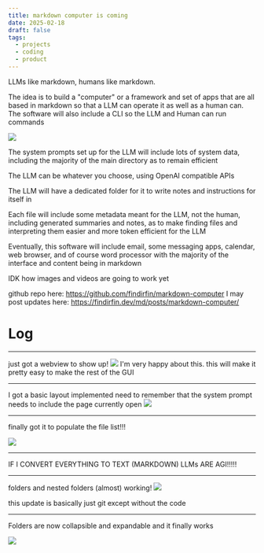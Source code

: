 ```yaml
---
title: markdown computer is coming
date: 2025-02-18
draft: false
tags:
  - projects
  - coding
  - product
---
```

LLMs like markdown, humans like markdown.  

The idea is to build a "computer" or a framework and set of apps that are all based in markdown so that a LLM can operate it as well as a human can. The software will also include a CLI so the LLM and Human can run commands

![](/images/Pasted%20image%2020250218145314.png)

The system prompts set up for the LLM will include lots of system data, including the majority of the main directory as to remain efficient

The LLM can be whatever you choose, using OpenAI compatible APIs

The LLM will have a dedicated folder for it to write notes and instructions for itself in

Each file will include some metadata meant for the LLM, not the human, including generated summaries and notes, as to make finding files and interpreting them easier and more token efficient for the LLM

Eventually, this software will include email, some messaging apps, calendar, web browser, and of course word processor with the majority of the interface and content being in markdown

IDK how images and videos are going to work yet

github repo here: https://github.com/findirfin/markdown-computer
I may post updates here: https://findirfin.dev/md/posts/markdown-computer/

# Log
---
just got a webview to show up! 
![](/images/Pasted%20image%2020250218155552.png)
I'm very happy about this. this will make it pretty easy to make the rest of the GUI

---

 I got a basic layout implemented
 need to remember that the system prompt needs to include the page currently open
 ![](/images/Pasted%20image%2020250218160800.png)

---

finally got it to populate the file list!!!

![](/images/Pasted%20image%2020250218163501.png)

---
IF I CONVERT EVERYTHING TO TEXT (MARKDOWN) LLMs ARE AGI!!!!!

---

folders and nested folders (almost) working! 
![](/images/Pasted%20image%2020250218165131.png)

this update is basically just git except without the code

---

Folders are now collapsible and expandable and it finally works

![](/images/Pasted%20image%2020250218172136.png)